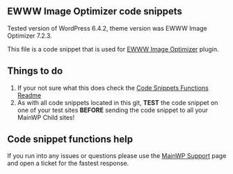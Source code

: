 ## EWWW Image Optimizer code snippets

Tested version of WordPress 6.4.2, theme version was EWWW Image Optimizer 7.2.3.

This file is a code snippet that is used for [EWWW Image Optimizer](https://wordpress.org/plugins/ewww-image-optimizer/) plugin. 

## Things to do

1. If your not sure what this does check the [Code Snippets Functions Readme](https://github.com/mainwp/Code-Snippets-Functions/blob/master/README.md)
2. As with all code snippets located in this git, **TEST** the code snippet on one of your test sites **BEFORE** sending the code snippet to all your MainWP Child sites!

## Code snippet functions help

If you run into any issues or questions please use the [MainWP Support](https://mainwp.com/support/) page and open a ticket for the fastest response.
